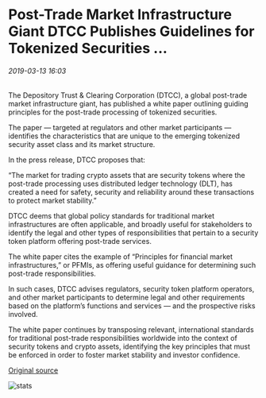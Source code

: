 # Post-Trade Market Infrastructure Giant DTCC Publishes Guidelines for Tokenized Securities ...

###### 2019-03-13 16:03

The Depository Trust & Clearing Corporation (DTCC), a global post-trade market infrastructure giant, has published a white paper outlining guiding principles for the post-trade processing of tokenized securities.

The paper — targeted at regulators and other market participants — identifies the characteristics that are unique to the emerging tokenized security asset class and its market structure.

In the press release, DTCC proposes that:

“The market for trading crypto assets that are security tokens where the post-trade processing uses distributed ledger technology (DLT), has created a need for safety, security and reliability around these transactions to protect market stability.”

DTCC deems that global policy standards for traditional market infrastructures are often applicable, and broadly useful for stakeholders to identify the legal and other types of responsibilities that pertain to a security token platform offering post-trade services.

The white paper cites the example of “Principles for financial market infrastructures,” or PFMIs, as offering useful guidance for determining such post-trade responsibilities.

In such cases, DTCC advises regulators, security token platform operators, and other market participants to determine legal and other requirements based on the platform’s functions and services — and the prospective risks involved.

The white paper continues by transposing relevant, international standards for traditional post-trade responsibilities worldwide into the context of security tokens and crypto assets, identifying the key principles that must be enforced in order to foster market stability and investor confidence.

[Original source](https://cointelegraph.com/news/post-trade-market-infrastructure-giant-dtcc-publishes-guidelines-for-tokenized-securities)

![stats](https://c.statcounter.com/11760860/0/a89fa40b/1/ "stats")